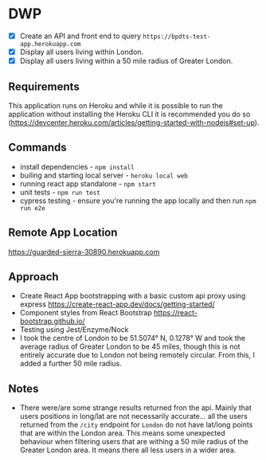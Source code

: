 # DWP 

- [x] Create an API and front end to query `https://bpdts-test-app.herokuapp.com` 
- [x] Display all users living within London.
- [x] Display all users living within a 50 mile radius of Greater London.

## Requirements

This application runs on Heroku and while it is possible to run the application without installing the Heroku CLI it is recommended you do so (https://devcenter.heroku.com/articles/getting-started-with-nodejs#set-up).

## Commands

- install dependencies - `npm install`
- builing and starting local server - `heroku local web`
- running react app standalone - `npm start`
- unit tests - `npm run test`
- cypress testing - ensure you're running the app locally and then run `npm run e2e`


## Remote App Location

https://guarded-sierra-30890.herokuapp.com


## Approach

- Create React App bootstrapping with a basic custom api proxy using express https://create-react-app.dev/docs/getting-started/
- Component styles from React Bootstrap https://react-bootstrap.github.io/
- Testing using Jest/Enzyme/Nock
- I took the centre of London to be 51.5074° N, 0.1278° W and took the average radius of Greater London to be 45 miles, though this is not entirely accurate due to London not being remotely circular. From this, I added a further 50 mile radius.

## Notes 

- There were/are some strange results returned fron the api. Mainly that users positions in long/lat are not necessarily accurate... all the users returned from the `/city` endpoint for `London` do not have lat/long points that are within the London area. This means some unexpected behaviour when filtering users that are withing a 50 mile radius of the Greater London area. It means there all less users in a wider area.



